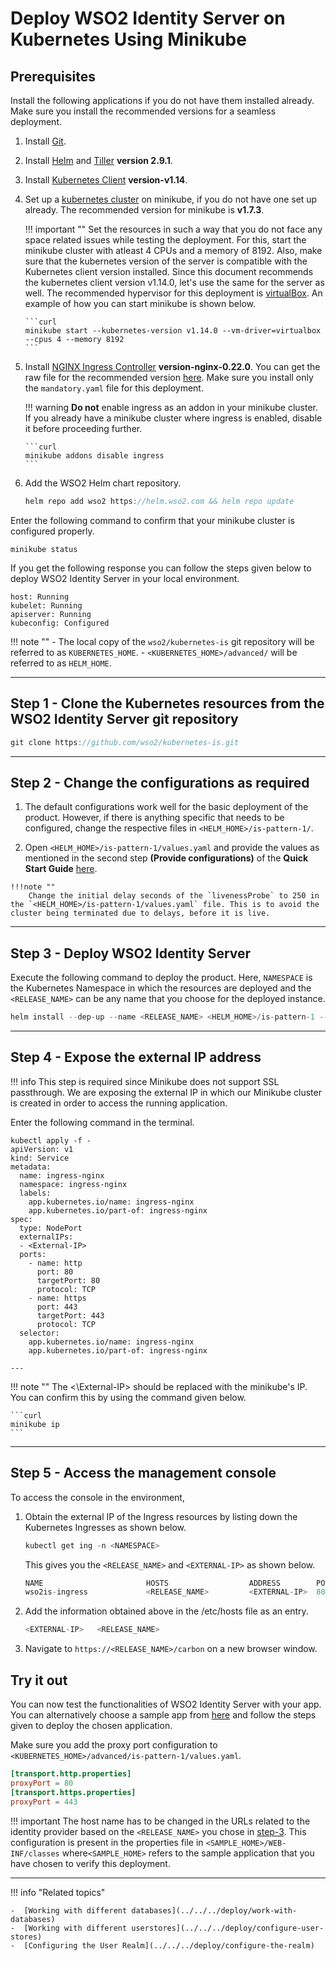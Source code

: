 # Deploy WSO2 Identity Server on Kubernetes Using Minikube

## Prerequisites

Install the following applications if you do not have them installed already. Make sure you install the recommended versions for a seamless deployment. 

1.  Install [Git](https://git-scm.com/book/en/v2/Getting-Started-Installing-Git). 

2.  Install [Helm](https://v2.helm.sh/docs/using_helm/#installing-helm) and [Tiller](https://v2.helm.sh/docs/using_helm/#installing-tiller) **version 2.9.1**.

3.  Install [Kubernetes Client](https://kubernetes.io/docs/tasks/tools/install-kubectl/) **version-v1.14**. 

4.  Set up a [kubernetes cluster](https://kubernetes.io/docs/tasks/tools/install-minikube/#before-you-begin) on minikube, if you do not have one set up already. The recommended version for minikube is **v1.7.3**.

    !!! important ""
        Set the resources in such a way that you do not face any space related issues while testing the deployment. For this, start the minikube cluster with atleast 4 CPUs and a memory of 8192. Also, make sure that the kubernetes version of the server is compatible with the Kubernetes client version installed. Since this document recommends the kubernetes client version v1.14.0, let's use the same for the server as well. The recommended hypervisor for this deployment is [virtualBox](https://www.virtualbox.org/wiki/Downloads). An example of how you can start minikube is shown below. 

        ```curl 
        minikube start --kubernetes-version v1.14.0 --vm-driver=virtualbox --cpus 4 --memory 8192
        ```  
  
5.  Install [NGINX Ingress Controller](https://kubernetes.github.io/ingress-nginx/deploy/) **version-nginx-0.22.0**. You can get the raw file for the recommended version [here](https://github.com/kubernetes/ingress-nginx/releases/tag/nginx-0.22.0). Make sure you install only the `mandatory.yaml` file for this deployment. 

    !!! warning 
        **Do not** enable ingress as an addon in your minikube cluster. If you already have a minikube cluster where ingress is enabled, disable it before proceeding further.
      
        ```curl 
        minikube addons disable ingress
        ```

6.  Add the WSO2 Helm chart repository.

    ```java
    helm repo add wso2 https://helm.wso2.com && helm repo update
    ```

Enter the following command to confirm that your minikube cluster is configured properly. 

```curl 
minikube status
```

If you get the following response you can follow the steps given below to deploy WSO2 Identity Server in your local environment. 

```curl
host: Running
kubelet: Running
apiserver: Running
kubeconfig: Configured
```

!!! note ""
    -	The local copy of the `wso2/kubernetes-is` git repository will be referred to as `KUBERNETES_HOME`.
    -	`<KUBERNETES_HOME>/advanced/` will be referred to as `HELM_HOME`.

---

## Step 1 - Clone the Kubernetes resources from the WSO2 Identity Server git repository

```java
git clone https://github.com/wso2/kubernetes-is.git
```

---

## Step 2 - Change the configurations as required 

1.	The default configurations work well for the basic deployment of the product. However, if there is anything specific that needs to be configured, change the respective files in `<HELM_HOME>/is-pattern-1/`. 

2.	 Open `<HELM_HOME>/is-pattern-1/values.yaml` and provide the values as mentioned in the second step **(Provide configurations)** of the **Quick Start Guide** [here](https://hub.helm.sh/charts/wso2/is-pattern-1).
	
    !!!note ""
        Change the initial delay seconds of the `livenessProbe` to 250 in the `<HELM_HOME>/is-pattern-1/values.yaml` file. This is to avoid the cluster being terminated due to delays, before it is live.

---

## Step 3 - Deploy WSO2 Identity Server

Execute the following command to deploy the product. Here, `NAMESPACE` is the Kubernetes Namespace in which the resources are deployed and the `<RELEASE_NAME>` can be any name that you choose for the deployed instance. 

```java
helm install --dep-up --name <RELEASE_NAME> <HELM_HOME>/is-pattern-1 --namespace <NAMESPACE>
```
---

## Step 4 - Expose the external IP address

!!! info 
    This step is required since Minikube does not support SSL passthrough. We are exposing the external IP in which our Minikube cluster is created in order to access the running application. 

Enter the following command in the terminal. 

```curl 
kubectl apply -f -
apiVersion: v1
kind: Service
metadata:
  name: ingress-nginx
  namespace: ingress-nginx
  labels:
    app.kubernetes.io/name: ingress-nginx
    app.kubernetes.io/part-of: ingress-nginx
spec:
  type: NodePort
  externalIPs:
  - <External-IP>
  ports:
    - name: http
      port: 80
      targetPort: 80
      protocol: TCP
    - name: https
      port: 443
      targetPort: 443
      protocol: TCP
  selector:
    app.kubernetes.io/name: ingress-nginx
    app.kubernetes.io/part-of: ingress-nginx

---
```

!!! note ""
    The <\External-IP> should be replaced with the minikube's IP. You can confirm this by using the command given below.

    ```curl 
    minikube ip
    ```

---

## Step 5 - Access the management console

To access the console in the environment,

1.	Obtain the external IP of the Ingress resources by listing down the Kubernetes Ingresses as shown below. 

	```java
	kubectl get ing -n <NAMESPACE>
	```
	This gives you the `<RELEASE_NAME>` and `<EXTERNAL-IP>` as shown below. 

	```java 
	NAME                       HOSTS                  ADDRESS        PORTS     AGE
	wso2is-ingress             <RELEASE_NAME>         <EXTERNAL-IP>  80, 443   3m
	```

2.	Add the information obtained above in the /etc/hosts file as an entry. 

	```java
	<EXTERNAL-IP>	<RELEASE_NAME>
	```

3.	Navigate to `https://<RELEASE_NAME>/carbon` on a new browser window.

## Try it out 

You can now test the functionalities of WSO2 Identity Server with your app. You can alternatively choose a sample app from [here](../../../quick-starts/overview) and follow the steps given to deploy the chosen application. 

Make sure you add the proxy port configuration to `<KUBERNETES_HOME>/advanced/is-pattern-1/values.yaml`. 

```toml
[transport.http.properties]
proxyPort = 80
[transport.https.properties]
proxyPort = 443
```

!!! important 
	The host name has to be changed in the URLs related to the identity provider based on the `<RELEASE_NAME>` you chose in [step-3](#step-3-deploy-wso2-identity-server). This configuration is present in the properties file in `<SAMPLE_HOME>/WEB-INF/classes` where`<SAMPLE_HOME>` refers to the sample application that you have chosen to verify this deployment. 

---

!!! info "Related topics"

    -  [Working with different databases](../../../deploy/work-with-databases)
    -  [Working with different userstores](../../../deploy/configure-user-stores)
    -  [Configuring the User Realm](../../../deploy/configure-the-realm)
